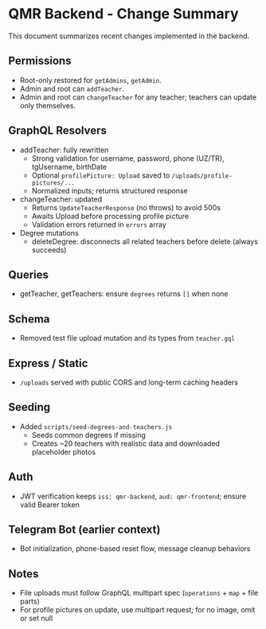 # QMR Backend - Change Summary

This document summarizes recent changes implemented in the backend.

## Permissions
- Root-only restored for `getAdmins`, `getAdmin`.
- Admin and root can `addTeacher`.
- Admin and root can `changeTeacher` for any teacher; teachers can update only themselves.

## GraphQL Resolvers
- addTeacher: fully rewritten
  - Strong validation for username, password, phone (UZ/TR), tgUsername, birthDate
  - Optional `profilePicture: Upload` saved to `/uploads/profile-pictures/...`
  - Normalized inputs; returns structured response
- changeTeacher: updated
  - Returns `UpdateTeacherResponse` (no throws) to avoid 500s
  - Awaits Upload before processing profile picture
  - Validation errors returned in `errors` array
- Degree mutations
  - deleteDegree: disconnects all related teachers before delete (always succeeds)

## Queries
- getTeacher, getTeachers: ensure `degrees` returns `[]` when none

## Schema
- Removed test file upload mutation and its types from `teacher.gql`

## Express / Static
- `/uploads` served with public CORS and long-term caching headers

## Seeding
- Added `scripts/seed-degrees-and-teachers.js`
  - Seeds common degrees if missing
  - Creates ~20 teachers with realistic data and downloaded placeholder photos

## Auth
- JWT verification keeps `iss: qmr-backend`, `aud: qmr-frontend`; ensure valid Bearer token

## Telegram Bot (earlier context)
- Bot initialization, phone-based reset flow, message cleanup behaviors

## Notes
- File uploads must follow GraphQL multipart spec (`operations` + `map` + file parts)
- For profile pictures on update, use multipart request; for no image, omit or set null


